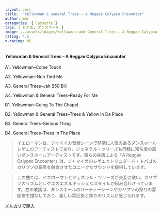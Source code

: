 ```yaml
---
layout: post
title:  "Yellowman & General Trees – A Reggae Calypso Encounter"
author: mmr
categories: [ Cassette ]
tags: [ レゲエ, ダンスホール ]
image: ../assets/images/Yellowman and General Trees – A Reggae Calypso Encounter.jpg
rating: 4.5
v-rating: VG
---
```


#### Yellowman & General Trees – A Reggae Calypso Encounter

A1. Yellowman–Come Touch

A2. Yellowman–Nuh Tied Me

A3. General Trees–Jah $50 Bill

A4. Yellowman & General Trees–Ready For Me

B1. Yellowman–Going To The Chapel

B2. Yellowman & General Trees–Trees & Yellow In De Place

B3. General Trees–Serious Thing

B4. General Trees–Trees In The Place

> イエローマンは、ジャマイカ音楽シーンで非常に人気のあるダンスホールレゲエのアーティストであり、ジェネラル・ツリーズも同様に知名度の高いダンスホールアーティストです。彼らの共演による「A Reggae Calypso Encounter」は、ジャマイカのレゲエとトリニダード・トバゴのカリプソの要素を融合させたユニークなサウンドを提供しています。

> この曲では、イエローマンとジェネラル・ツリーズが交互に歌い、カリプソのリズムとレゲエのエネルギッシュなスタイルが組み合わさっています。曲の歌詞は、ダンスホールのパーティーシーンやカリプソの祭りの雰囲気を描写しており、楽しい雰囲気と踊りのリズムが感じられます。


[メルカリで購入](https://jp.mercari.com/item/m22742438118)

